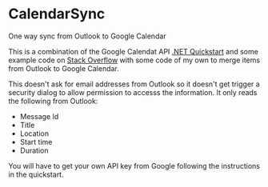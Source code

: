 # CalendarSync
One way sync from Outlook to Google Calendar

This is a combination of the Google Calendat API [.NET Quickstart](https://developers.google.com/google-apps/calendar/quickstart/dotnet) and some example code on [Stack Overflow](http://stackoverflow.com/a/92184/2277) with some code of my own to merge items from Outlook to Google Calendar.

This doesn't ask for email addresses from Outlook so it doesn't get trigger a security dialog to allow permission to accesss the information. It only reads the following from Outlook:
* Message Id
* Title
* Location
* Start time
* Duration
 
You will have to get your own API key from Google following the instructions in the quickstart.
